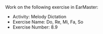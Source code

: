 Work on the following exercise in EarMaster:
- Activity: Melody Dictation
- Exercise Name: Do, Re, Mi, Fa, So
- Exercise Number: 8.9
